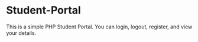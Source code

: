# Student-Portal
This is a simple PHP Student Portal. You can login, logout, register, and view your details.
